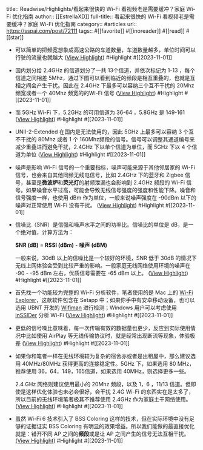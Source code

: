 title:: Readwise/Highlights/看起来很快的 Wi-Fi 看视频老是需要缓冲？家庭 Wi-Fi 优化指南
author:: [[EstrellaXD]]
full-title:: 看起来很快的 Wi-Fi 看视频老是需要缓冲？家庭 Wi-Fi 优化指南
category:: #articles
url:: https://sspai.com/post/72111
tags:: #[[favorite]] #[[inoreader]] #[[read]] #[[star]]

- 可以简单的把频宽想象成高速公路的车道数量，车道数量越多，单位时间可以行驶的流量也就越大 ([View Highlight](https://read.readwise.io/read/01he4sv3gybzhxgjy7vdxt926z)) #Highlight #[[2023-11-01]]
- 国内划分给 2.4GHz 的信道划分了一共 13个信道，并依次标记为 1-13 ，每个信道之间相差 5Mhz，通过下图可以看到临近的频段是相互重叠的，也就是互相之间会产生干扰。因此在 2.4GHz 下最多可以容纳三个互不干扰的 20Mhz 频宽或者一个 40Mhz 频宽的的Wi-Fi 信号 ([View Highlight](https://read.readwise.io/read/01he4svcr9bn7azkq4ttc4nsrg)) #Highlight #[[2023-11-01]]
- 而 5GHz Wi-Fi 下，5.2GHz 的可用信道为 36-64 ，5.8GHz 是 149-161 ([View Highlight](https://read.readwise.io/read/01he4svkvv33pq76s6492a81gg)) #Highlight #[[2023-11-01]]
- UNII-2-Extended 在国内是无法使用的，因此 5GHz 上最多可以容纳 3 个互不干扰的 80Mhz 或者 1 个 160Mhz频段的信号。信号可以调整其通道编号来减少重叠进而避免干扰，2.4GHz 下以单个信道为单位，而 5GHz 下以 4 个信道为单位 ([View Highlight](https://read.readwise.io/read/01he4svvy5df47mqc94d94xkzm)) #Highlight #[[2023-11-01]]
- 噪声是影响 Wi-Fi 信号的一个重要指标，噪声可能来源于其他邻居家的 Wi-Fi 信号，也会来自其他同频无线电信号，比如 2.4GHz 下的蓝牙和 Zigbee 信号，甚至是**微波炉**和**荧光灯**的射频泄漏也会影响到 2.4GHz 频段的 Wi-Fi 信号。如果噪音水平过高，可能会导致无线信号强度的强度和性能下降。噪音和信号强度一样，也使用 dBm 作为单位，一般来说噪声强度在 -90dBm 以下的噪声对正常使用 Wi-Fi 没有干扰。 ([View Highlight](https://read.readwise.io/read/01he4sw5dxk1cdyc4p97tpxhwr)) #Highlight #[[2023-11-01]]
- 信噪比（SNR）是信强和噪声水平之间的功率比。信噪比的单位是 dB，是一个绝对值，计算方法为：
  
  **SNR (dB)** = **RSSI (dBm)** - **噪声** **(dBM)**
  
  一般来说，30dB 以上的信噪比是一个较好的环境，SNR 低于 30dB 的情况下无线上网体验会受到比较严重的影响。一般家庭无线网络使用环境的噪声在 -90 - -95 dBm 左右，优质信号需要在 -65 dBm 以上。 ([View Highlight](https://read.readwise.io/read/01he4sxbe1bx231wytgbqy0ass)) #Highlight #[[2023-11-01]]
- 首先找一个功能较为完整的 Wi-Fi 分析软件，笔者使用的是 Mac 上的 [Wi-Fi Explorer](https://sspai.com/link?target=https%3A%2F%2Fwww.intuitibits.com%2Fproducts%2Fwifiexplorer%2F)，这款软件包含在 Setapp 中；如果你手中有安卓移动设备，也可以选用 UBNT 开发的 [Wifiman](https://sspai.com/link?target=https%3A%2F%2Fwifiman.com%2F) 进行检测；Windows 用户可以考虑使用 [inSSIDer](https://sspai.com/link?target=https%3A%2F%2Fwww.metageek.com%2Fproducts%2Finssider%2F) 分析 Wi-Fi ([View Highlight](https://read.readwise.io/read/01he4sy8370575g243rqb32hc5)) #Highlight #[[2023-11-01]]
- 更低的信号噪比意味着，每一次传输有效的数据量也更少，反应到实际使用情况中比如使用 AirPlay 等无线传输协议时，就是经常出现断流等现象，体验极差 ([View Highlight](https://read.readwise.io/read/01he4sz4bb7h88fdzc6g8ha0wy)) #Highlight #[[2023-11-01]]
- 如果你和笔者一样在无线环境较为复杂的宿舍亦或者是出租屋中，那么建议选用 40MHz/80MHz 获得更高的连接稳定性。5GHz 下，如果选用 80 MHz，推荐使用 36，64，149，165信道，如果选用 40MHz，则选择更多一些。
  
  2.4 GHz 网络则建议使用最小的 20Mhz 频段，以及 1，6 ，11/13 信道。但即使是这样优化体验也未必会很好，会干扰 2.4G Wi-Fi 的东西实在是太多了，所以目前的无线环境笔者极其不推荐使用 2.4GHz 作为家庭主干网络使用。 ([View Highlight](https://read.readwise.io/read/01he4t0e3dd3k1vezn38rkrkph)) #Highlight #[[2023-11-01]]
- 虽然 Wi-Fi 6 技术引入了 BSS Coloring 这样的技术，但在实际环境中没有足够的证据证实 BSS Coloring 有明显的效果增益。所以我们能做的最直接优化就是：错开不同 AP 之间的**频段**或是让 AP 之间产生的信号无法互相干扰。 ([View Highlight](https://read.readwise.io/read/01he4t1eyvbqq6eax39zedwq5z)) #Highlight #[[2023-11-01]]